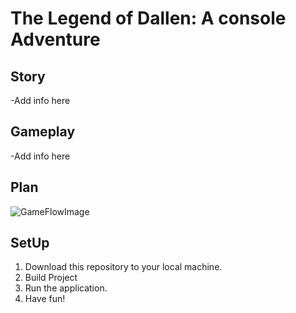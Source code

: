# The Legend of Dallen: A console Adventure

## Story

  -Add info here
  
## Gameplay

   -Add info here
   
## Plan

![GameFlowImage](\Utils\ReadMe_GameFlowImg.jpg)

## SetUp

  1. Download this repository to your local machine.
  2. Build Project
  3. Run the application.
  4. Have fun!
